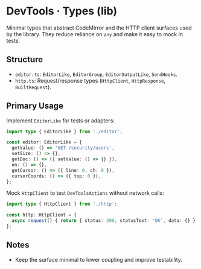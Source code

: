 # DevTools · Types (lib)

Minimal types that abstract CodeMirror and the HTTP client surfaces used by the library. They reduce reliance on `any` and make it easy to mock in tests.

## Structure

- `editor.ts`: `EditorLike`, `EditorGroup`, `EditorOutputLike`, `SendHooks`.
- `http.ts`: Request/response types (`HttpClient`, `HttpResponse`, `BuiltRequest`).

## Primary Usage

Implement `EditorLike` for tests or adapters:

```ts
import type { EditorLike } from './editor';

const editor: EditorLike = {
  getValue: () => 'GET /security/users',
  setSize: () => {},
  getDoc: () => ({ setValue: () => {} }),
  on: () => {},
  getCursor: () => ({ line: 0, ch: 0 }),
  cursorCoords: () => ({ top: 0 }),
};
```

Mock `HttpClient` to test `DevToolsActions` without network calls:

```ts
import type { HttpClient } from './http';

const http: HttpClient = {
  async request() { return { status: 200, statusText: 'OK', data: {} } as any; },
};
```

## Notes

- Keep the surface minimal to lower coupling and improve testability.

